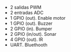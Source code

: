 

- 2 salidas PWM
- 2 entradas ADC
- 1 GPIO (out). Enable motor
- 1 GPIO (out). Buzzer
- 2 GPIO (in). Bumper
- 2 GPIO (in/out). Sonar
- 4 GPIO (out). IR
- UART. Bluethooth



